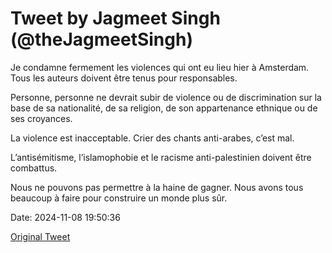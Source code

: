 # Tweet by Jagmeet Singh (@theJagmeetSingh)

Je condamne fermement les violences qui ont eu lieu hier à Amsterdam. Tous les auteurs doivent être tenus pour responsables.

Personne, personne ne devrait subir de violence ou de discrimination sur la base de sa nationalité, de sa religion, de son appartenance ethnique ou de ses croyances.

La violence est inacceptable. Crier des chants anti-arabes, c’est mal.

L’antisémitisme, l’islamophobie et le racisme anti-palestinien doivent être combattus.

Nous ne pouvons pas permettre à la haine de gagner. Nous avons tous beaucoup à faire pour construire un monde plus sûr.

Date: 2024-11-08 19:50:36

[Original Tweet](https://x.com/theJagmeetSingh/status/1854974823140618334)
